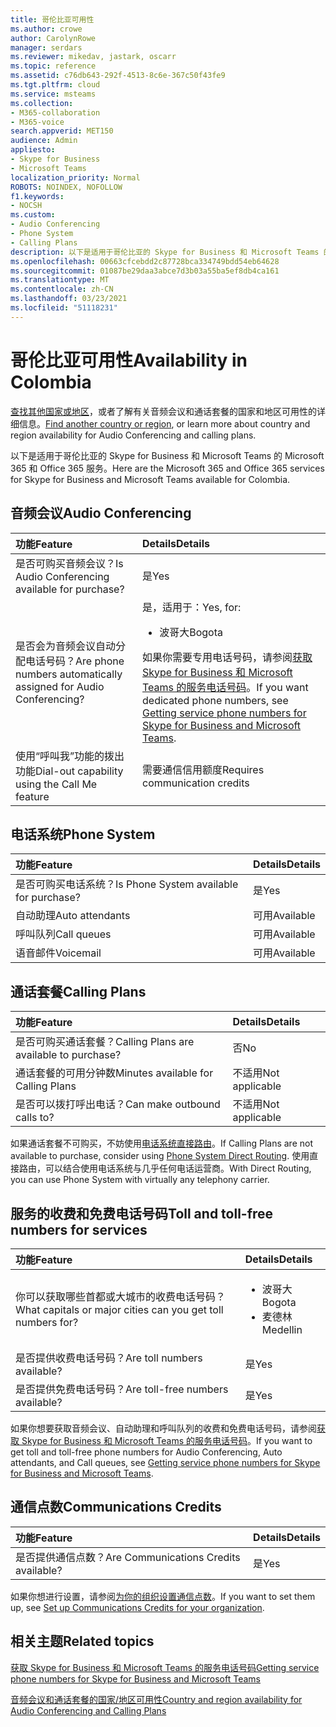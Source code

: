 ```yaml
---
title: 哥伦比亚可用性
ms.author: crowe
author: CarolynRowe
manager: serdars
ms.reviewer: mikedav, jastark, oscarr
ms.topic: reference
ms.assetid: c76db643-292f-4513-8c6e-367c50f43fe9
ms.tgt.pltfrm: cloud
ms.service: msteams
ms.collection:
- M365-collaboration
- M365-voice
search.appverid: MET150
audience: Admin
appliesto:
- Skype for Business
- Microsoft Teams
localization_priority: Normal
ROBOTS: NOINDEX, NOFOLLOW
f1.keywords:
- NOCSH
ms.custom:
- Audio Conferencing
- Phone System
- Calling Plans
description: 以下是适用于哥伦比亚的 Skype for Business 和 Microsoft Teams 的 Microsoft 365 和 Office 365 服务。
ms.openlocfilehash: 00663cfcebdd2c87728bca334749bdd54eb64628
ms.sourcegitcommit: 01087be29daa3abce7d3b03a55ba5ef8db4ca161
ms.translationtype: MT
ms.contentlocale: zh-CN
ms.lasthandoff: 03/23/2021
ms.locfileid: "51118231"
---
```

# <a name="availability-in-colombia"></a><span data-ttu-id="d0c04-103">哥伦比亚可用性</span><span class="sxs-lookup"><span data-stu-id="d0c04-103">Availability in Colombia</span></span>

<span data-ttu-id="d0c04-104">[查找其他国家或地区](country-and-region-availability-for-audio-conferencing-and-calling-plans.md)，或者了解有关音频会议和通话套餐的国家和地区可用性的详细信息。</span><span class="sxs-lookup"><span data-stu-id="d0c04-104">[Find another country or region](country-and-region-availability-for-audio-conferencing-and-calling-plans.md), or learn more about country and region availability for Audio Conferencing and calling plans.</span></span>

<span data-ttu-id="d0c04-105">以下是适用于哥伦比亚的 Skype for Business 和 Microsoft Teams 的 Microsoft 365 和 Office 365 服务。</span><span class="sxs-lookup"><span data-stu-id="d0c04-105">Here are the Microsoft 365 and Office 365 services for Skype for Business and Microsoft Teams available for Colombia.</span></span>
  
## <a name="audio-conferencing"></a><span data-ttu-id="d0c04-106">音频会议</span><span class="sxs-lookup"><span data-stu-id="d0c04-106">Audio Conferencing</span></span>

|<span data-ttu-id="d0c04-107">**功能**</span><span class="sxs-lookup"><span data-stu-id="d0c04-107">**Feature**</span></span>|<span data-ttu-id="d0c04-108">**Details**</span><span class="sxs-lookup"><span data-stu-id="d0c04-108">**Details**</span></span>|
|:-----|:-----|
|<span data-ttu-id="d0c04-109">是否可购买音频会议？</span><span class="sxs-lookup"><span data-stu-id="d0c04-109">Is Audio Conferencing available for purchase?</span></span>  <br/> |<span data-ttu-id="d0c04-110">是</span><span class="sxs-lookup"><span data-stu-id="d0c04-110">Yes</span></span>  <br/> |
|<span data-ttu-id="d0c04-111">是否会为音频会议自动分配电话号码？</span><span class="sxs-lookup"><span data-stu-id="d0c04-111">Are phone numbers automatically assigned for Audio Conferencing?</span></span>  <br/> |<span data-ttu-id="d0c04-112">是，适用于：</span><span class="sxs-lookup"><span data-stu-id="d0c04-112">Yes, for:</span></span><br/><ul><li> <span data-ttu-id="d0c04-113">波哥大</span><span class="sxs-lookup"><span data-stu-id="d0c04-113">Bogota</span></span></ul><span data-ttu-id="d0c04-114">如果你需要专用电话号码，请参阅[获取 Skype for Business 和 Microsoft Teams 的服务电话号码](../getting-service-phone-numbers.md)。</span><span class="sxs-lookup"><span data-stu-id="d0c04-114">If you want dedicated phone numbers, see [Getting service phone numbers for Skype for Business and Microsoft Teams](../getting-service-phone-numbers.md).</span></span>  <br/> |
|<span data-ttu-id="d0c04-115">使用“呼叫我”功能的拨出功能</span><span class="sxs-lookup"><span data-stu-id="d0c04-115">Dial-out capability using the Call Me feature</span></span>  <br/> |<span data-ttu-id="d0c04-116">需要通信信用额度</span><span class="sxs-lookup"><span data-stu-id="d0c04-116">Requires communication credits</span></span>  <br/> |
   
## <a name="phone-system"></a><span data-ttu-id="d0c04-117">电话系统</span><span class="sxs-lookup"><span data-stu-id="d0c04-117">Phone System</span></span>

|<span data-ttu-id="d0c04-118">**功能**</span><span class="sxs-lookup"><span data-stu-id="d0c04-118">**Feature**</span></span>|<span data-ttu-id="d0c04-119">**Details**</span><span class="sxs-lookup"><span data-stu-id="d0c04-119">**Details**</span></span>|
|:-----|:-----|
|<span data-ttu-id="d0c04-120">是否可购买电话系统？</span><span class="sxs-lookup"><span data-stu-id="d0c04-120">Is Phone System available for purchase?</span></span>  <br/> |<span data-ttu-id="d0c04-121">是</span><span class="sxs-lookup"><span data-stu-id="d0c04-121">Yes</span></span>  <br/> |
| <span data-ttu-id="d0c04-122">自动助理</span><span class="sxs-lookup"><span data-stu-id="d0c04-122">Auto attendants</span></span> <br/> |<span data-ttu-id="d0c04-123">可用</span><span class="sxs-lookup"><span data-stu-id="d0c04-123">Available</span></span>  <br/> |
|<span data-ttu-id="d0c04-124">呼叫队列</span><span class="sxs-lookup"><span data-stu-id="d0c04-124">Call queues</span></span>  <br/> |<span data-ttu-id="d0c04-125">可用</span><span class="sxs-lookup"><span data-stu-id="d0c04-125">Available</span></span>  <br/> |
|<span data-ttu-id="d0c04-126">语音邮件</span><span class="sxs-lookup"><span data-stu-id="d0c04-126">Voicemail</span></span>  <br/> |<span data-ttu-id="d0c04-127">可用</span><span class="sxs-lookup"><span data-stu-id="d0c04-127">Available</span></span>  <br/> |
   
## <a name="calling-plans"></a><span data-ttu-id="d0c04-128">通话套餐</span><span class="sxs-lookup"><span data-stu-id="d0c04-128">Calling Plans</span></span>

|<span data-ttu-id="d0c04-129">**功能**</span><span class="sxs-lookup"><span data-stu-id="d0c04-129">**Feature**</span></span>|<span data-ttu-id="d0c04-130">**Details**</span><span class="sxs-lookup"><span data-stu-id="d0c04-130">**Details**</span></span>|
|:-----|:-----|
|<span data-ttu-id="d0c04-131">是否可购买通话套餐？</span><span class="sxs-lookup"><span data-stu-id="d0c04-131">Calling Plans are available to purchase?</span></span>  <br/> |<span data-ttu-id="d0c04-132">否</span><span class="sxs-lookup"><span data-stu-id="d0c04-132">No</span></span>  <br/> |
|<span data-ttu-id="d0c04-133">通话套餐的可用分钟数</span><span class="sxs-lookup"><span data-stu-id="d0c04-133">Minutes available for Calling Plans</span></span>  <br/> |<span data-ttu-id="d0c04-134">不适用</span><span class="sxs-lookup"><span data-stu-id="d0c04-134">Not applicable</span></span>  <br/> |
|<span data-ttu-id="d0c04-135">是否可以拨打呼出电话？</span><span class="sxs-lookup"><span data-stu-id="d0c04-135">Can make outbound calls to?</span></span>  <br/> |<span data-ttu-id="d0c04-136">不适用</span><span class="sxs-lookup"><span data-stu-id="d0c04-136">Not applicable</span></span>  <br/> |

<span data-ttu-id="d0c04-137">如果通话套餐不可购买，不妨使用[电话系统直接路由](../direct-routing-landing-page.md)。</span><span class="sxs-lookup"><span data-stu-id="d0c04-137">If Calling Plans are not available to purchase, consider using [Phone System Direct Routing](../direct-routing-landing-page.md).</span></span> <span data-ttu-id="d0c04-138">使用直接路由，可以结合使用电话系统与几乎任何电话运营商。</span><span class="sxs-lookup"><span data-stu-id="d0c04-138">With Direct Routing, you can use Phone System with virtually any telephony carrier.</span></span>
   
## <a name="toll-and-toll-free-numbers-for-services"></a><span data-ttu-id="d0c04-139">服务的收费和免费电话号码</span><span class="sxs-lookup"><span data-stu-id="d0c04-139">Toll and toll-free numbers for services</span></span>

|<span data-ttu-id="d0c04-140">**功能**</span><span class="sxs-lookup"><span data-stu-id="d0c04-140">**Feature**</span></span>|<span data-ttu-id="d0c04-141">**Details**</span><span class="sxs-lookup"><span data-stu-id="d0c04-141">**Details**</span></span>|
|:-----|:-----|
|<span data-ttu-id="d0c04-142">你可以获取哪些首都或大城市的收费电话号码？</span><span class="sxs-lookup"><span data-stu-id="d0c04-142">What capitals or major cities can you get toll numbers for?</span></span>  <br/> | <ul><li><span data-ttu-id="d0c04-143">波哥大</span><span class="sxs-lookup"><span data-stu-id="d0c04-143">Bogota</span></span> <li>  <span data-ttu-id="d0c04-144">麦德林</span><span class="sxs-lookup"><span data-stu-id="d0c04-144">Medellin</span></span> </ul> |
|<span data-ttu-id="d0c04-145">是否提供收费电话号码？</span><span class="sxs-lookup"><span data-stu-id="d0c04-145">Are toll numbers available?</span></span>  <br/> |<span data-ttu-id="d0c04-146">是</span><span class="sxs-lookup"><span data-stu-id="d0c04-146">Yes</span></span>  <br/> |
|<span data-ttu-id="d0c04-147">是否提供免费电话号码？</span><span class="sxs-lookup"><span data-stu-id="d0c04-147">Are toll-free numbers available?</span></span>  <br/> |<span data-ttu-id="d0c04-148">是</span><span class="sxs-lookup"><span data-stu-id="d0c04-148">Yes</span></span>  <br/> |
   
 <span data-ttu-id="d0c04-149">如果你想要获取音频会议、自动助理和呼叫队列的收费和免费电话号码，请参阅[获取 Skype for Business 和 Microsoft Teams 的服务电话号码](../getting-service-phone-numbers.md)。</span><span class="sxs-lookup"><span data-stu-id="d0c04-149">If you want to get toll and toll-free phone numbers for Audio Conferencing, Auto attendants, and Call queues, see [Getting service phone numbers for Skype for Business and Microsoft Teams](../getting-service-phone-numbers.md).</span></span>
  
## <a name="communications-credits"></a><span data-ttu-id="d0c04-150">通信点数</span><span class="sxs-lookup"><span data-stu-id="d0c04-150">Communications Credits</span></span>

|<span data-ttu-id="d0c04-151">**功能**</span><span class="sxs-lookup"><span data-stu-id="d0c04-151">**Feature**</span></span>|<span data-ttu-id="d0c04-152">**Details**</span><span class="sxs-lookup"><span data-stu-id="d0c04-152">**Details**</span></span>|
|:-----|:-----|
|<span data-ttu-id="d0c04-153">是否提供通信点数？</span><span class="sxs-lookup"><span data-stu-id="d0c04-153">Are Communications Credits available?</span></span>  <br/> |<span data-ttu-id="d0c04-154">是</span><span class="sxs-lookup"><span data-stu-id="d0c04-154">Yes</span></span>  <br/> |
   
<span data-ttu-id="d0c04-155">如果你想进行设置，请参阅[为你的组织设置通信点数](../set-up-communications-credits-for-your-organization.md)。</span><span class="sxs-lookup"><span data-stu-id="d0c04-155">If you want to set them up, see [Set up Communications Credits for your organization](../set-up-communications-credits-for-your-organization.md).</span></span>
  
## <a name="related-topics"></a><span data-ttu-id="d0c04-156">相关主题</span><span class="sxs-lookup"><span data-stu-id="d0c04-156">Related topics</span></span>

[<span data-ttu-id="d0c04-157">获取 Skype for Business 和 Microsoft Teams 的服务电话号码</span><span class="sxs-lookup"><span data-stu-id="d0c04-157">Getting service phone numbers for Skype for Business and Microsoft Teams</span></span>](../getting-service-phone-numbers.md)

[<span data-ttu-id="d0c04-158">音频会议和通话套餐的国家/地区可用性</span><span class="sxs-lookup"><span data-stu-id="d0c04-158">Country and region availability for Audio Conferencing and Calling Plans</span></span>](country-and-region-availability-for-audio-conferencing-and-calling-plans.md)